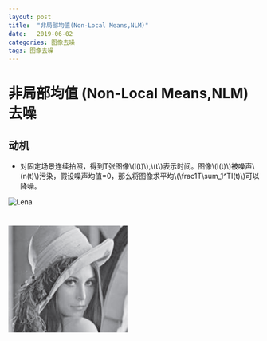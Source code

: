 ```yaml
---
layout: post
title:  "非局部均值(Non-Local Means,NLM)"
date:   2019-06-02
categories: 图像去噪
tags: 图像去噪
---
```


# 非局部均值 (Non-Local Means,NLM) 去噪

## 动机
* 对固定场景连续拍照，得到T张图像\\(I(t)\\),\\(t\\)表示时间。图像\\(I(t)\\)被噪声\\(n(t)\\)污染，假设噪声均值=0，那么将图像求平均\\(\frac1T\sum_1^TI(t)\\)可以降噪。

![Lena]({{site.baseurl}}/assets/nlm/multiple-lena.png) 
# ![Lena-Sum](../assets/nlm/sum-lena.png)







